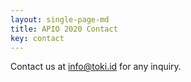 ```yaml
---
layout: single-page-md
title: APIO 2020 Contact
key: contact
---
```


Contact us at <a href="mailto:info@toki.id">info@toki.id</a> for any inquiry.
